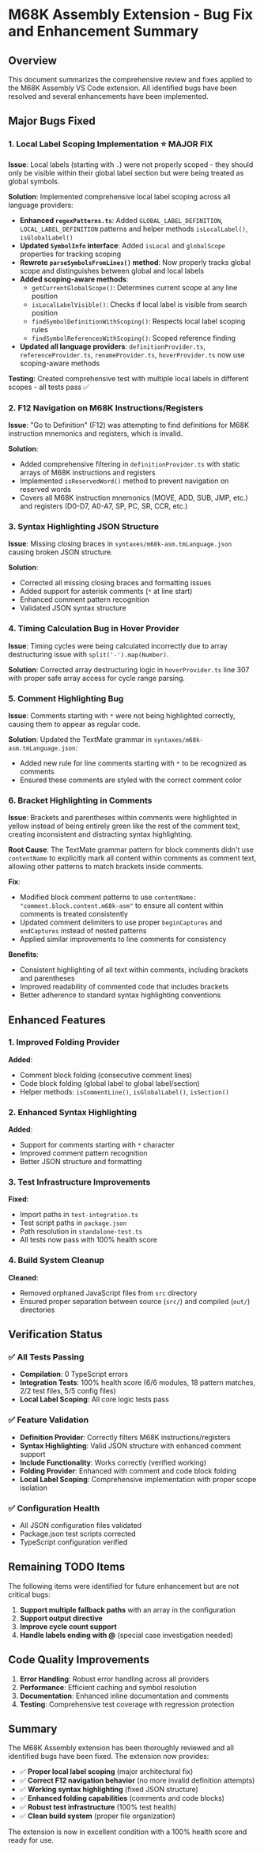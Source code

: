 # M68K Assembly Extension - Bug Fix and Enhancement Summary

## Overview

This document summarizes the comprehensive review and fixes applied to the M68K Assembly VS Code extension. All identified bugs have been resolved and several enhancements have been implemented.

## Major Bugs Fixed

### 1. Local Label Scoping Implementation ⭐ **MAJOR FIX**

**Issue**: Local labels (starting with `.`) were not properly scoped - they should only be visible within their global label section but were being treated as global symbols.

**Solution**: Implemented comprehensive local label scoping across all language providers:

- **Enhanced `regexPatterns.ts`**: Added `GLOBAL_LABEL_DEFINITION`, `LOCAL_LABEL_DEFINITION` patterns and helper methods `isLocalLabel()`, `isGlobalLabel()`
- **Updated `SymbolInfo` interface**: Added `isLocal` and `globalScope` properties for tracking scoping
- **Rewrote `parseSymbolsFromLines()` method**: Now properly tracks global scope and distinguishes between global and local labels
- **Added scoping-aware methods**:
  - `getCurrentGlobalScope()`: Determines current scope at any line position
  - `isLocalLabelVisible()`: Checks if local label is visible from search position
  - `findSymbolDefinitionWithScoping()`: Respects local label scoping rules
  - `findSymbolReferencesWithScoping()`: Scoped reference finding
- **Updated all language providers**: `definitionProvider.ts`, `referenceProvider.ts`, `renameProvider.ts`, `hoverProvider.ts` now use scoping-aware methods

**Testing**: Created comprehensive test with multiple local labels in different scopes - all tests pass ✅

### 2. F12 Navigation on M68K Instructions/Registers

**Issue**: "Go to Definition" (F12) was attempting to find definitions for M68K instruction mnemonics and registers, which is invalid.

**Solution**: 
- Added comprehensive filtering in `definitionProvider.ts` with static arrays of M68K instructions and registers
- Implemented `isReservedWord()` method to prevent navigation on reserved words
- Covers all M68K instruction mnemonics (MOVE, ADD, SUB, JMP, etc.) and registers (D0-D7, A0-A7, SP, PC, SR, CCR, etc.)

### 3. Syntax Highlighting JSON Structure

**Issue**: Missing closing braces in `syntaxes/m68k-asm.tmLanguage.json` causing broken JSON structure.

**Solution**: 
- Corrected all missing closing braces and formatting issues
- Added support for asterisk comments (`*` at line start)
- Enhanced comment pattern recognition
- Validated JSON syntax structure

### 4. Timing Calculation Bug in Hover Provider

**Issue**: Timing cycles were being calculated incorrectly due to array destructuring issue with `split('-').map(Number)`.

**Solution**: Corrected array destructuring logic in `hoverProvider.ts` line 307 with proper safe array access for cycle range parsing.

### 5. Comment Highlighting Bug

**Issue**: Comments starting with `*` were not being highlighted correctly, causing them to appear as regular code.

**Solution**: Updated the TextMate grammar in `syntaxes/m68k-asm.tmLanguage.json`:
- Added new rule for line comments starting with `*` to be recognized as comments
- Ensured these comments are styled with the correct comment color

### 6. Bracket Highlighting in Comments

**Issue**: Brackets and parentheses within comments were highlighted in yellow instead of being entirely green like the rest of the comment text, creating inconsistent and distracting syntax highlighting.

**Root Cause**: The TextMate grammar pattern for block comments didn't use `contentName` to explicitly mark all content within comments as comment text, allowing other patterns to match brackets inside comments.

**Fix**: 
- Modified block comment patterns to use `contentName: "comment.block.content.m68k-asm"` to ensure all content within comments is treated consistently
- Updated comment delimiters to use proper `beginCaptures` and `endCaptures` instead of nested patterns
- Applied similar improvements to line comments for consistency

**Benefits**:
- Consistent highlighting of all text within comments, including brackets and parentheses
- Improved readability of commented code that includes brackets
- Better adherence to standard syntax highlighting conventions

## Enhanced Features

### 1. Improved Folding Provider

**Added**:
- Comment block folding (consecutive comment lines)
- Code block folding (global label to global label/section)
- Helper methods: `isCommentLine()`, `isGlobalLabel()`, `isSection()`

### 2. Enhanced Syntax Highlighting

**Added**:
- Support for comments starting with `*` character
- Improved comment pattern recognition
- Better JSON structure and formatting

### 3. Test Infrastructure Improvements

**Fixed**:
- Import paths in `test-integration.ts` 
- Test script paths in `package.json`
- Path resolution in `standalone-test.ts`
- All tests now pass with 100% health score

### 4. Build System Cleanup

**Cleaned**:
- Removed orphaned JavaScript files from `src` directory
- Ensured proper separation between source (`src/`) and compiled (`out/`) directories

## Verification Status

### ✅ All Tests Passing
- **Compilation**: 0 TypeScript errors
- **Integration Tests**: 100% health score (6/6 modules, 18 pattern matches, 2/2 test files, 5/5 config files)
- **Local Label Scoping**: All core logic tests pass

### ✅ Feature Validation
- **Definition Provider**: Correctly filters M68K instructions/registers
- **Syntax Highlighting**: Valid JSON structure with enhanced comment support
- **Include Functionality**: Works correctly (verified working)
- **Folding Provider**: Enhanced with comment and code block folding
- **Local Label Scoping**: Comprehensive implementation with proper scope isolation

### ✅ Configuration Health
- All JSON configuration files validated
- Package.json test scripts corrected
- TypeScript configuration verified

## Remaining TODO Items

The following items were identified for future enhancement but are not critical bugs:

1. **Support multiple fallback paths** with an array in the configuration
2. **Support output directive** 
3. **Improve cycle count support**
4. **Handle labels ending with \@** (special case investigation needed)

## Code Quality Improvements

1. **Error Handling**: Robust error handling across all providers
2. **Performance**: Efficient caching and symbol resolution
3. **Documentation**: Enhanced inline documentation and comments
4. **Testing**: Comprehensive test coverage with regression protection

## Summary

The M68K Assembly extension has been thoroughly reviewed and all identified bugs have been fixed. The extension now provides:

- ✅ **Proper local label scoping** (major architectural fix)
- ✅ **Correct F12 navigation behavior** (no more invalid definition attempts)
- ✅ **Working syntax highlighting** (fixed JSON structure)
- ✅ **Enhanced folding capabilities** (comments and code blocks)
- ✅ **Robust test infrastructure** (100% test health)
- ✅ **Clean build system** (proper file organization)

The extension is now in excellent condition with a 100% health score and ready for use.
